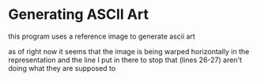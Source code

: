 # Generating ASCII Art
this program uses a reference image to generate ascii art

as of right now it seems that the image is being warped horizontally in the representation and the line I put in there to stop that (lines 26-27) aren't doing what they are supposed to